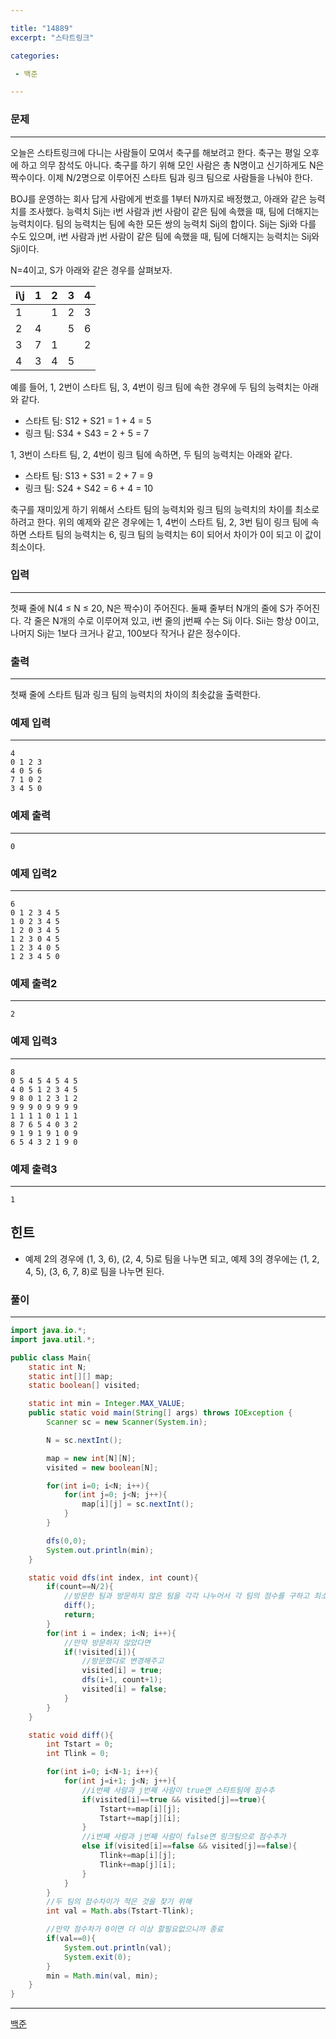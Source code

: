 ```yaml
---

title: "14889"
excerpt: "스타트링크"

categories:

 - 백준 

---
```


### 문제

---

오늘은 스타트링크에 다니는 사람들이 모여서 축구를 해보려고 한다. 축구는 평일 오후에 하고 의무 참석도 아니다. 축구를 하기 위해 모인 사람은 총 N명이고 신기하게도 N은 짝수이다. 이제 N/2명으로 이루어진 스타트 팀과 링크 팀으로 사람들을 나눠야 한다.

BOJ를 운영하는 회사 답게 사람에게 번호를 1부터 N까지로 배정했고, 아래와 같은 능력치를 조사했다. 능력치 Sij는 i번 사람과 j번 사람이 같은 팀에 속했을 때, 팀에 더해지는 능력치이다. 팀의 능력치는 팀에 속한 모든 쌍의 능력치 Sij의 합이다. Sij는 Sji와 다를 수도 있으며, i번 사람과 j번 사람이 같은 팀에 속했을 때, 팀에 더해지는 능력치는 Sij와 Sji이다.

N=4이고, S가 아래와 같은 경우를 살펴보자.

| i\j  | 1    | 2    | 3    | 4    |
| :--- | :--- | :--- | :--- | :--- |
| 1    |      | 1    | 2    | 3    |
| 2    | 4    |      | 5    | 6    |
| 3    | 7    | 1    |      | 2    |
| 4    | 3    | 4    | 5    |      |

예를 들어, 1, 2번이 스타트 팀, 3, 4번이 링크 팀에 속한 경우에 두 팀의 능력치는 아래와 같다.

- 스타트 팀: S12 + S21 = 1 + 4 = 5
- 링크 팀: S34 + S43 = 2 + 5 = 7

1, 3번이 스타트 팀, 2, 4번이 링크 팀에 속하면, 두 팀의 능력치는 아래와 같다.

- 스타트 팀: S13 + S31 = 2 + 7 = 9
- 링크 팀: S24 + S42 = 6 + 4 = 10

축구를 재미있게 하기 위해서 스타트 팀의 능력치와 링크 팀의 능력치의 차이를 최소로 하려고 한다. 위의 예제와 같은 경우에는 1, 4번이 스타트 팀, 2, 3번 팀이 링크 팀에 속하면 스타트 팀의 능력치는 6, 링크 팀의 능력치는 6이 되어서 차이가 0이 되고 이 값이 최소이다.





### 입력

---

첫째 줄에 N(4 ≤ N ≤ 20, N은 짝수)이 주어진다. 둘째 줄부터 N개의 줄에 S가 주어진다. 각 줄은 N개의 수로 이루어져 있고, i번 줄의 j번째 수는 Sij 이다. Sii는 항상 0이고, 나머지 Sij는 1보다 크거나 같고, 100보다 작거나 같은 정수이다.




### 출력

---

첫째 줄에 스타트 팀과 링크 팀의 능력치의 차이의 최솟값을 출력한다.



### 예제 입력

---

```
4
0 1 2 3
4 0 5 6
7 1 0 2
3 4 5 0
```



### 예제 출력

---

```
0
```





### 예제 입력2

---

```
6
0 1 2 3 4 5
1 0 2 3 4 5
1 2 0 3 4 5
1 2 3 0 4 5
1 2 3 4 0 5
1 2 3 4 5 0
```



### 예제 출력2

---

```
2
```



### 예제 입력3

---

```
8
0 5 4 5 4 5 4 5
4 0 5 1 2 3 4 5
9 8 0 1 2 3 1 2
9 9 9 0 9 9 9 9
1 1 1 1 0 1 1 1
8 7 6 5 4 0 3 2
9 1 9 1 9 1 0 9
6 5 4 3 2 1 9 0
```



### 예제 출력3

---

```
1
```





## 힌트

- 예제 2의 경우에 (1, 3, 6), (2, 4, 5)로 팀을 나누면 되고, 예제 3의 경우에는 (1, 2, 4, 5), (3, 6, 7, 8)로 팀을 나누면 된다.



### 풀이

---

```java
import java.io.*;
import java.util.*;

public class Main{
    static int N;
    static int[][] map;
    static boolean[] visited;

    static int min = Integer.MAX_VALUE;
    public static void main(String[] args) throws IOException {
        Scanner sc = new Scanner(System.in);

        N = sc.nextInt();

        map = new int[N][N];
        visited = new boolean[N];

        for(int i=0; i<N; i++){
            for(int j=0; j<N; j++){
                map[i][j] = sc.nextInt();
            }
        }

        dfs(0,0);
        System.out.println(min);
    }

    static void dfs(int index, int count){
        if(count==N/2){
            //방문한 팀과 방문하지 않은 팀을 각각 나누어서 각 팀의 점수를 구하고 최소값탐색
            diff();
            return;
        }
        for(int i = index; i<N; i++){
            //만약 방문하지 않았다면
            if(!visited[i]){
                //방문했다로 변경해주고
                visited[i] = true;
                dfs(i+1, count+1);
                visited[i] = false;
            }
        }
    }

    static void diff(){
        int Tstart = 0;
        int Tlink = 0;

        for(int i=0; i<N-1; i++){
            for(int j=i+1; j<N; j++){
                //i번째 사람과 j번째 사람이 true면 스타트팀에 점수추
                if(visited[i]==true && visited[j]==true){
                    Tstart+=map[i][j];
                    Tstart+=map[j][i];
                }
                //i번째 사람과 j번째 사람이 false면 링크팀으로 점수추가
                else if(visited[i]==false && visited[j]==false){
                    Tlink+=map[i][j];
                    Tlink+=map[j][i];
                }
            }
        }
        //두 팀의 점수차이가 적은 것을 찾기 위해
        int val = Math.abs(Tstart-Tlink);

        //만약 점수차가 0이면 더 이상 할필요없으니까 종료
        if(val==0){
            System.out.println(val);
            System.exit(0);
        }
        min = Math.min(val, min);
    }
}
```









---

[백준](https://www.acmicpc.net/problem/14889)



